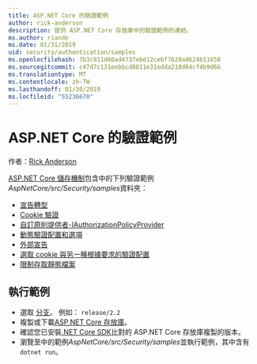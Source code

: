 ```yaml
---
title: ASP.NET Core 的驗證範例
author: rick-anderson
description: 提供 ASP.NET Core 存放庫中的驗證範例的連結。
ms.author: riande
ms.date: 01/31/2019
uid: security/authentication/samples
ms.openlocfilehash: 7b3c911d60ad4737ebd12ce6f7628ad624b11658
ms.sourcegitcommit: c47d7c131eebbcd8811e31edda210d64cf4b9d6b
ms.translationtype: MT
ms.contentlocale: zh-TW
ms.lasthandoff: 01/30/2019
ms.locfileid: "55236670"
---
```

# <a name="authentication-samples-for-aspnet-core"></a>ASP.NET Core 的驗證範例

作者：[Rick Anderson](https://twitter.com/RickAndMSFT)

[ASP.NET Core 儲存機制](https://github.com/aspnet/AspNetCore)包含中的下列驗證範例*AspNetCore/src/Security/samples*資料夾：

* [宣告轉型](https://github.com/aspnet/AspNetCore/tree/release/2.2/src/Security/samples/ClaimsTransformation)
* [Cookie 驗證](https://github.com/aspnet/AspNetCore/tree/release/2.2/src/Security/samples/Cookies)
* [自訂原則提供者-IAuthorizationPolicyProvider](https://github.com/aspnet/AspNetCore/tree/release/2.2/src/Security/samples/CustomPolicyProvider)
* [動態驗證配置和選項](https://github.com/aspnet/AspNetCore/tree/release/2.2/src/Security/samples/DynamicSchemes)
* [外部宣告](https://github.com/aspnet/AspNetCore/tree/release/2.2/src/Security/samples/Identity.ExternalClaims)
* [選取 cookie 與另一種根據要求的驗證配置](https://github.com/aspnet/AspNetCore/tree/release/2.2/src/Security/samples/PathSchemeSelection)
* [限制存取靜態檔案](https://github.com/aspnet/AspNetCore/tree/release/2.2/src/Security/samples/StaticFilesAuth)

## <a name="run-the-samples"></a>執行範例

* 選取 [分支](https://github.com/aspnet/AspNetCore)。 例如： `release/2.2` 
* 複製或下載[ASP.NET Core 存放庫](https://github.com/aspnet/AspNetCore)。
* 確認您已安裝[.NET Core SDK](https://www.microsoft.com/net/download/all)比對的 ASP.NET Core 存放庫複製的版本。
* 瀏覽至中的範例*AspNetCore/src/Security/samples*並執行範例，其中含有`dotnet run`。
